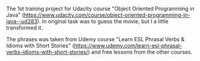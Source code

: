 The 1st training project for Udacity course "Object Oriented Programming in Java" (https://www.udacity.com/course/object-oriented-programming-in-java--ud283). In original task was to guess the movie, but I a little transformed it.

The phrases was taken from Udemy course "Learn ESL Phrasal Verbs & Idioms with Short Stories" (https://www.udemy.com/learn-esl-phrasal-verbs-idioms-with-short-stories/) and free lessons from the other courses.